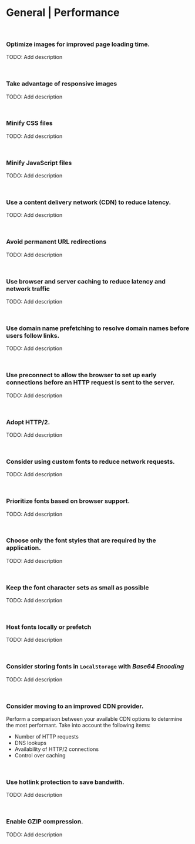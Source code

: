 # General | Performance
<br>


### Optimize images for improved page loading time.

TODO: Add description

<br>


### Take advantage of responsive images


TODO: Add description

<br>


### Minify CSS files


TODO: Add description

<br>


### Minify JavaScript files


TODO: Add description

<br>


### Use a content delivery network (CDN) to reduce latency.

TODO: Add description

<br>


### Avoid permanent URL redirections

TODO: Add description

<br>


### Use browser and server caching to reduce latency and network traffic

TODO: Add description

<br>


### Use domain name prefetching to resolve domain names before users follow links.

TODO: Add description

<br>


### Use preconnect to allow the browser to set up early connections before an HTTP request is sent to the server.

TODO: Add description

<br>


### Adopt HTTP/2.

TODO: Add description

<br>


### Consider using custom fonts to reduce network requests.

TODO: Add description

<br>


### Prioritize fonts based on browser support.

TODO: Add description

<br>


### Choose only the font styles that are required by the application.

TODO: Add description

<br>


### Keep the font character sets as small as possible

TODO: Add description

<br>


### Host fonts locally or prefetch

TODO: Add description

<br>


### Consider storing fonts in `LocalStorage` with _Base64 Encoding_

TODO: Add description

<br>


### Consider moving to an improved CDN provider.

Perform a comparison between your available CDN options to determine the most performant. Take into account the following items:
- Number of HTTP requests
- DNS lookups
- Availability of HTTP/2 connections
- Control over caching
<br>


### Use hotlink protection to save bandwith.

TODO: Add description

<br>


### Enable GZIP compression.

TODO: Add description

<br>









